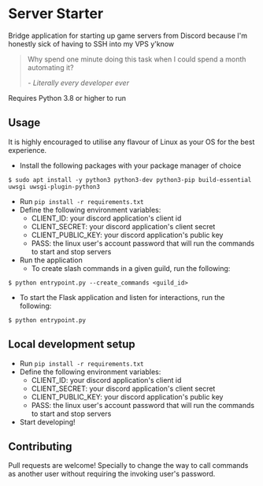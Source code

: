 # Server Starter

Bridge application for starting up game servers from Discord because I'm honestly sick of having to SSH into my VPS y'know

> Why spend one minute doing this task when I could spend a month automating it?
> 
> _- Literally every developer ever_

Requires Python 3.8 or higher to run

## Usage

It is highly encouraged to utilise any flavour of Linux as your OS for the best experience.

- Install the following packages with your package manager of choice
```shell
$ sudo apt install -y python3 python3-dev python3-pip build-essential uwsgi uwsgi-plugin-python3
```
- Run `pip install -r requirements.txt`
- Define the following environment variables:
  - CLIENT_ID: your discord application's client id
  - CLIENT_SECRET: your discord application's client secret
  - CLIENT_PUBLIC_KEY: your discord application's public key
  - PASS: the linux user's account password that will run the commands to start and stop servers
- Run the application
  - To create slash commands in a given guild, run the following:
```shell
$ python entrypoint.py --create_commands <guild_id>
```
  - To start the Flask application and listen for interactions, run the following:
```shell
$ python entrypoint.py
```

## Local development setup

- Run `pip install -r requirements.txt` 
- Define the following environment variables:
  - CLIENT_ID: your discord application's client id
  - CLIENT_SECRET: your discord application's client secret
  - CLIENT_PUBLIC_KEY: your discord application's public key
  - PASS: the linux user's account password that will run the commands to start and stop servers
- Start developing!

## Contributing

Pull requests are welcome! Specially to change the way to call commands as another user without requiring the invoking user's password.